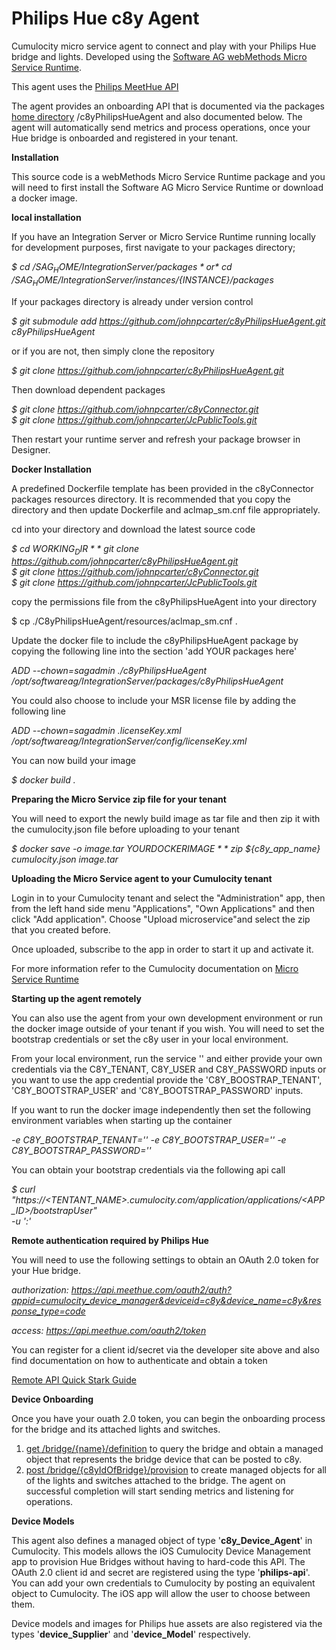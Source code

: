  
 # Philips Hue c8y Agent

Cumulocity micro service agent to connect and play with your Philips Hue bridge and lights.
Developed using the [Software AG webMethods Micro Service Runtime](https://hub.docker.com/_/softwareag-webmethods-microservicesruntime).

This agent uses the [Philips MeetHue API](https://developers.meethue.com)

The agent provides an onboarding API that is documented via the packages [home directory](http://localhost:5555/c8yPhilipsHueAgent) 
/c8yPhilipsHueAgent and also documented below. The agent will automatically send metrics and process operations, once your Hue bridge is
onboarded and registered in your tenant.

**Installation**

This source code is a webMethods Micro Service Runtime package and you will need to first install the Software AG Micro Service Runtime or download a docker image.

**local installation**

If you have an Integration Server or Micro Service Runtime running locally for development purposes, first navigate to your packages directory;

*$ cd /${SAG_HOME}/IntegrationServer/packages*  
or  
*$ cd /${SAG_HOME}/IntegrationServer/instances/${INSTANCE}/packages*  

If your packages directory is already under version control

*$ git submodule add https://github.com/johnpcarter/c8yPhilipsHueAgent.git c8yPhilipsHueAgent*

or if you are not, then simply clone the repository

*$ git clone https://github.com/johnpcarter/c8yPhilipsHueAgent.git*  

Then download dependent packages

*$ git clone https://github.com/johnpcarter/c8yConnector.git*  
*$ git clone https://github.com/johnpcarter/JcPublicTools.git*  

Then restart your runtime server and refresh your package browser in Designer.

**Docker Installation**

A predefined Dockerfile template has been provided in the c8yConnector packages resources directory. It is recommended that you copy the directory
and then update Dockerfile and aclmap_sm.cnf file appropriately.

cd into your directory and download the latest source code

*$ cd ${WORKING_DIR}*  
*$ git clone https://github.com/johnpcarter/c8yPhilipsHueAgent.git*  
*$ git clone https://github.com/johnpcarter/c8yConnector.git*  
*$ git clone https://github.com/johnpcarter/JcPublicTools.git*  

copy the permissions file from the c8yPhilipsHueAgent into your directory

$ cp ./C8yPhilipsHueAgent/resources/aclmap_sm.cnf .  

Update the docker file to include the c8yPhilipsHueAgent package by copying the following line into the section 'add YOUR packages here'

*ADD --chown=sagadmin ./c8yPhilipsHueAgent /opt/softwareag/IntegrationServer/packages/c8yPhilipsHueAgent*  

You could also choose to include your MSR license file by adding the following line

*ADD --chown=sagadmin .licenseKey.xml /opt/softwareag/IntegrationServer/config/licenseKey.xml*  

You can now build your image

*$ docker build .*  

**Preparing the Micro Service zip file for your tenant**

You will need to export the newly build image as tar file and then zip it with the cumulocity.json file before uploading to your tenant

*$ docker save -o image.tar ${YOUR DOCKER IMAGE}*  
*$ zip ${c8y_app_name} cumulocity.json image.tar*

**Uploading the Micro Service agent to your Cumulocity tenant**

Login in to your Cumulocity tenant and select the "Administration" app, then from the left hand side menu "Applications", "Own Applications" and then click "Add application". Choose "Upload microservice"and select the zip that you created before.

Once uploaded, subscribe to the app in order to start it up and activate it.

For more information refer to the Cumulocity documentation on [Micro Service Runtime](https://cumulocity.com/guides/microservice-sdk/concept/#microservice-runtime)

**Starting up the agent remotely**

You can also use the agent from your own development environment or run the docker image outside of your tenant if you wish.
You will need to set the bootstrap credentials or set the c8y user in your local environment.

From your local environment, run the service '' and either provide your own credentials via the C8Y_TENANT, C8Y_USER and C8Y_PASSWORD inputs 
or you want to use the app credential provide the 'C8Y_BOOSTRAP_TENANT', 'C8Y_BOOTSTRAP_USER' and 'C8Y_BOOTSTRAP_PASSWORD' inputs.

If you want to run the docker image independently then set the following environment variables when starting up the container

*-e C8Y_BOOTSTRAP_TENANT=''*
*-e C8Y_BOOTSTRAP_USER=''*
*-e C8Y_BOOTSTRAP_PASSWORD=''*

You can obtain your bootstrap credentials via the following api call

*$ curl "https://<TENTANT_NAME>.cumulocity.com/application/applications/<APP_ID>/bootstrapUser" \
 -u '<YOUR USER>:<YOUR PASSWORD>'*

**Remote authentication required by Philips Hue**

 You will need to use the following settings to obtain an OAuth 2.0 token for your Hue bridge.
  
 *authorization: https://api.meethue.com/oauth2/auth?appid=cumulocity_device_manager&deviceid=c8y&device_name=c8y&response_type=code*
 
 *access: https://api.meethue.com/oauth2/token*
  
 You can register for a client id/secret via the developer site above and also find documentation on how to authenticate and obtain a token
 
 [Remote API Quick Stark Guide](https://developers.meethue.com/develop/hue-api/remote-api-quick-start-guide)
 
**Device Onboarding**

  Once you have your ouath 2.0 token, you can begin the onboarding process for the bridge and its attached lights and switches.
  
  1) [get /bridge/{name}/definition](./#/bridge/9627a8b7-1332-401b-878e-9fa641f418e4) to query the bridge and obtain a managed object
  that represents the bridge device that can be posted to c8y.
  2) [post /bridge/{c8yIdOfBridge}/provision](./#/bridge/6060f35b-3d59-402f-a3df-19df2edece0b) to create managed objects for
  all of the lights and switches attached to the bridge. The agent on successful completion will start sending metrics and listening for operations.
  
**Device Models**

  This agent also defines a managed object of type '**c8y_Device_Agent**' in Cumulocity. This models allows the iOS Cumulocity Device Management app
  to provision Hue Bridges without having to hard-code this API. The OAuth 2.0 client id and secret are registered using the type '**philips-api**'. 
  You can add your own credentials to Cumulocity by posting an equivalent object to Cumulocity. The iOS app will allow the user to choose between them.
  
  Device models and images for Philips hue assets are also registered via the types '**device_Supplier**' and '**device_Model**' respectively.
